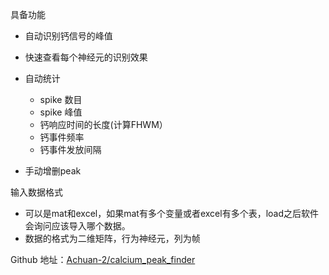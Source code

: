 具备功能

- 自动识别钙信号的峰值
- 快速查看每个神经元的识别效果
- 自动统计

  - spike 数目
  - spike 峰值
  - 钙响应时间的长度(计算FHWM）
  - 钙事件频率
  - 钙事件发放间隔
- 手动增删peak

输入数据格式

- 可以是mat和excel，如果mat有多个变量或者excel有多个表，load之后软件会询问应该导入哪个数据。
- 数据的格式为二维矩阵，行为神经元，列为帧

Github 地址：[Achuan-2/calcium_peak_finder](https://github.com/Achuan-2/calcium_peak_finder)